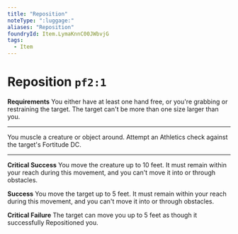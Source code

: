 ```yaml
---
title: "Reposition"
noteType: ":luggage:"
aliases: "Reposition"
foundryId: Item.LymaKnnC00JWbvjG
tags:
  - Item
---
```


# Reposition `pf2:1`

**Requirements** You either have at least one hand free, or you're grabbing or restraining the target. The target can't be more than one size larger than you.

* * *

You muscle a creature or object around. Attempt an Athletics check against the target's Fortitude DC.

* * *

**Critical Success** You move the creature up to 10 feet. It must remain within your reach during this movement, and you can't move it into or through obstacles.

**Success** You move the target up to 5 feet. It must remain within your reach during this movement, and you can't move it into or through obstacles.

**Critical Failure** The target can move you up to 5 feet as though it successfully Repositioned you.
